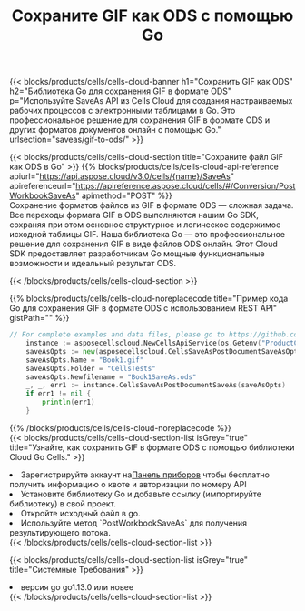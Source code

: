 ﻿---
title:  Сохраните GIF как ODS с помощью Go
description:  Использование Aspose.Cells Cloud SDK для Go для сохранения файла формата GIF как файла формата ODS.
kwords: Excel, Save GIF as ODS, REST, Go
howto: How to save GIF as ODS using Aspose.Cells Cloud Go library.
---
{{< blocks/products/cells/cells-cloud-banner h1="Сохранить GIF как ODS" h2="Библиотека Go для сохранения GIF в формате ODS" p="Используйте SaveAs API из Cells Cloud для создания настраиваемых рабочих процессов с электронными таблицами в Go. Это профессиональное решение для сохранения GIF в формате ODS и других форматов документов онлайн с помощью Go." urlsection="saveas/gif-to-ods/" >}}

{{< blocks/products/cells/cells-cloud-section title="Сохраните файл GIF как ODS в Go" >}}
{{% blocks/products/cells/cells-cloud-api-reference apiurl="https://api.aspose.cloud/v3.0/cells/{name}/SaveAs" apireferenceurl="https://apireference.aspose.cloud/cells/#/Conversion/PostWorkbookSaveAs" apimethod="POST" %}}
<br/>
Сохранение форматов файлов из GIF в формате ODS — сложная задача. Все переходы формата GIF в ODS выполняются нашим Go SDK, сохраняя при этом основное структурное и логическое содержимое исходной таблицы GIF. Наша библиотека Go — это профессиональное решение для сохранения GIF в виде файлов ODS онлайн. Этот Cloud SDK предоставляет разработчикам Go мощные функциональные возможности и идеальный результат ODS.

{{< /blocks/products/cells/cells-cloud-section >}}

{{% blocks/products/cells/cells-cloud-noreplacecode title="Пример кода Go для сохранения GIF в формате ODS с использованием REST API" gistPath="" %}}
  
```go
// For complete examples and data files, please go to https://github.com/aspose-cells-cloud/aspose-cells-cloud-go/
    instance := asposecellscloud.NewCellsApiService(os.Getenv("ProductClientId"), os.Getenv("ProductClientSecret"))
    saveAsOpts := new(asposecellscloud.CellsSaveAsPostDocumentSaveAsOpts)
    saveAsOpts.Name = "Book1.gif"
    saveAsOpts.Folder = "CellsTests"
    saveAsOpts.Newfilename = "Book1SaveAs.ods"
    _, _, err1 := instance.CellsSaveAsPostDocumentSaveAs(saveAsOpts)
    if err1 != nil {
	    println(err1)
    }
```
  
{{% /blocks/products/cells/cells-cloud-noreplacecode %}}
<br/>
{{< blocks/products/cells/cells-cloud-section-list isGrey="true" title="Узнайте, как сохранить GIF в формате ODS с помощью библиотеки Cloud Go Cells." >}}
<li> Зарегистрируйте аккаунт на<a href="https://dashboard.aspose.cloud/">Панель приборов</a> чтобы бесплатно получить информацию о квоте и авторизации по номеру API</li>
<li>Установите библиотеку Go и добавьте ссылку (импортируйте библиотеку) в свой проект.</li>
<li>Откройте исходный файл в go.</li>
<li>Используйте метод `PostWorkbookSaveAs` для получения результирующего потока.</li>
{{< /blocks/products/cells/cells-cloud-section-list >}}

{{< blocks/products/cells/cells-cloud-section-list isGrey="true" title="Системные Требования" >}}
<li>версия go go1.13.0 или новее</li>
{{< /blocks/products/cells/cells-cloud-section-list >}}
